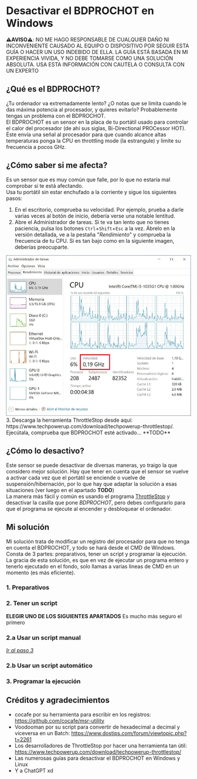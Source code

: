 # Desactivar el BDPROCHOT en Windows
**⚠️AVISO⚠️**: NO ME HAGO RESPONSABLE DE CUALQUIER DAÑO NI INCONVENIENTE CAUSADO AL EQUIPO O DISPOSITIVO POR SEGUIR ESTA GUÍA O HACER UN USO INDEBIDO DE ELLA. LA GUÍA ESTÁ BASADA EN MI EXPERIENCIA VIVIDA, Y NO DEBE TOMARSE COMO UNA SOLUCIÓN ABSOLUTA. USA ESTA INFORMACIÓN CON CAUTELA O CONSULTA CON UN EXPERTO
## ¿Qué es el BDPROCHOT?
¿Tu ordenador va extremadamente lento? ¿O notas que se limita cuando le das máxima potencia al procesador, y quieres evitarlo? Probablemente tengas un problema con el BDPROCHOT.  
El BDPROCHOT es un sensor en la placa de tu portátil usado para controlar el calor del procesador (de ahí sus siglas, Bi-Directional PROCessor HOT). Éste envía una señal al procesador para que cuando alcance altas temperaturas ponga la CPU en throttling mode (la estrangule) y limite su frecuencia a pocos GHz. 
## ¿Cómo saber si me afecta?
Es un sensor que es muy común que falle, por lo que no estaría mal comprobar si te está afectando.  
Usa tu portátil sin estar enchufado a la corriente y sigue los siguientes pasos:
1. En el escritorio, comprueba su velocidad. Por ejemplo, prueba a darle varias veces al botón de inicio, debería verse una notable lentitud.
2. Abre el Administrador de tareas. Si te va tan lento que no tienes paciencia, pulsa los botones `Ctrl`+`Shift`+`Esc` a la vez. Ábrelo en la versión detallada, ve a la pestaña "*Rendimiento*" y comprueba la frecuencia de tu CPU. Si es tan bajo como en la siguiente imagen, deberías preocuparte.  
<img src="images/taskmgr.jpg" alt="tskmgr mostrando una CPU afectada por el sensor" width="600"/>
3. Descarga la herramienta ThrottleStop desde aquí: https://www.techpowerup.com/download/techpowerup-throttlestop/. Ejecútala, comprueba que BDPROCHOT esté activado... **TODO**

## ¿Cómo lo desactivo?
Este sensor se puede desactivar de diversas maneras, yo traigo la que considero mejor solución. Hay que tener en cuenta que el sensor se vuelve a activar cada vez que el portátil se enciende o vuelve de suspensión/hibernación, por lo que hay que adaptar la solución a esas situaciones (ver luego en el apartado **TODO**)  
La manera más fácil y común es usando el programa [ThrottleStop](https://www.techpowerup.com/download/techpowerup-throttlestop/) y desactivar la casilla que pone *BDPROCHOT*, pero debes configurarlo para que el programa se ejecute al encender y desbloquear el ordenador.  
## Mi solución
Mi solución trata de modificar un registro del procesador para que no tenga en cuenta el BDPROCHOT, y todo se hará desde el CMD de Windows. Consta de 3 partes: preparativos, tener un script y programar la ejecución. La gracia de esta solución, es que en vez de ejecutar un programa entero y tenerlo ejecutado en el fondo, solo llamas a varias lineas de CMD en un momento (es más eficiente).
### 1. Preparativos
### 2. Tener un script
**ELEGIR UNO DE LOS SIGUIENTES APARTADOS** Es mucho más seguro el primero
### 2.a Usar un script manual
[*Ir al paso 3*](#3-programar-la-ejecución)
### 2.b Usar un script automático

### 3. Programar la ejecución
<!--<h3 id="MiSolucion3">3. Programar la ejecución</h3>-->

## Créditos y agradecimientos
- cocafe por su herramienta para escribir en los registros: https://github.com/cocafe/msr-utility
- Voodooman por su script para convertir de hexadecimal a decimal y viceversa en un Batch: https://www.dostips.com/forum/viewtopic.php?t=2261
- Los desarrolladores de ThrottleStop por hacer una herramienta tan útil: https://www.techpowerup.com/download/techpowerup-throttlestop/
- Las numerosas guías para desactivar el BDPROCHOT en Windows y Linux
- Y a ChatGPT xd